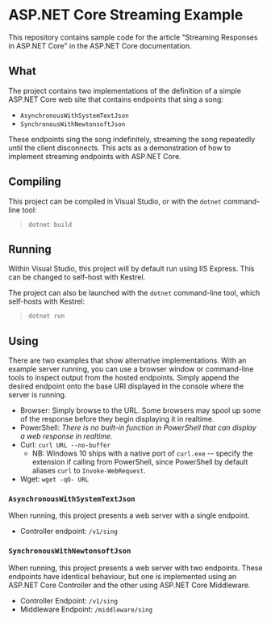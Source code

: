 # ASP.NET Core Streaming Example

This repository contains sample code for the article "Streaming Responses in ASP.NET Core" in the ASP.NET Core documentation.

## What

The project contains two implementations of the definition of a simple ASP.NET Core web site that contains endpoints that sing a song:

* `AsynchronousWithSystemTextJson`
* `SynchronousWithNewtonsoftJson`

These endpoints sing the song indefinitely, streaming the song repeatedly until the client disconnects. This acts as a demonstration of how to implement streaming endpoints with ASP.NET Core.

## Compiling

This project can be compiled in Visual Studio, or with the `dotnet` command-line tool:

> `dotnet build`

## Running

Within Visual Studio, this project will by default run using IIS Express. This can be changed to self-host with Kestrel.

The project can also be launched with the `dotnet` command-line tool, which self-hosts with Kestrel:

> `dotnet run`

## Using

There are two examples that show alternative implementations. With an example server running, you can use a browser window or command-line tools to inspect output from the hosted endpoints. Simply append the desired endpoint onto the base URI displayed in the console where the server is running.

* Browser: Simply browse to the URL. Some browsers may spool up some of the response before they begin displaying it in realtime.
* PowerShell: _There is no built-in function in PowerShell that can display a web response in realtime._
* Curl: `curl URL --no-buffer`
    * NB: Windows 10 ships with a native port of `curl.exe` -- specify the extension if calling from PowerShell, since PowerShell by default aliases `curl` to `Invoke-WebRequest`.
* Wget: `wget -qO- URL`

### `AsynchronousWithSystemTextJson`

When running, this project presents a web server with a single endpoint.

* Controller endpoint: `/v1/sing`

### `SynchronousWithNewtonsoftJson`

When running, this project presents a web server with two endpoints. These endpoints have identical behaviour, but one is implemented using an ASP.NET Core Controller and the other using ASP.NET Core Middleware.

* Controller Endpoint: `/v1/sing`
* Middleware Endpoint: `/middleware/sing`
